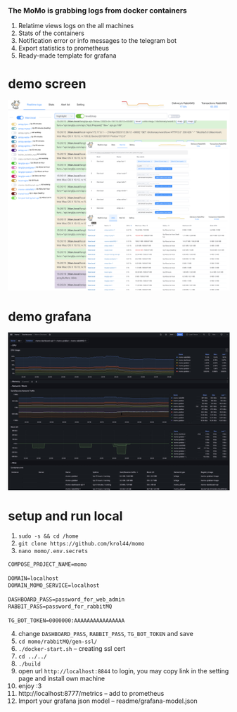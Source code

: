 ###  The MoMo is grabbing logs from docker containers
1. Relatime views logs on the all machines
2. Stats of the containers
3. Notification error or info messages to the telegram bot
4. Export statistics to prometheus
5. Ready-made template for grafana

# demo screen
![demo momo](https://github.com/krol44/momo/raw/master/readme/demo-screen.png?raw=true)

# demo grafana
![demo grafana](https://github.com/krol44/momo/raw/master/readme/demo-grafana.jpg?raw=true)

# setup and run local

1. `sudo -s && cd /home`
2. `git clone https://github.com/krol44/momo`
3. `nano momo/.env.secrets`
```
COMPOSE_PROJECT_NAME=momo

DOMAIN=localhost
DOMAIN_MOMO_SERVICE=localhost

DASHBOARD_PASS=password_for_web_admin
RABBIT_PASS=password_for_rabbitMQ

TG_BOT_TOKEN=0000000:AAAAAAAAAAAAAAAA
```
4. change `DASHBOARD_PASS`, `RABBIT_PASS`, `TG_BOT_TOKEN` and save
5. `cd momo/rabbitMQ/gen-ssl/`
6. `./docker-start.sh` – creating ssl cert
7. `cd ../../`
8. `./build`
9. open url `http://localhost:8844` to login, you may copy link in the setting page and install own machine
10. enjoy :3
11. http://localhost:8777/metrics – add to prometheus
12. Import your grafana json model – readme/grafana-model.json
